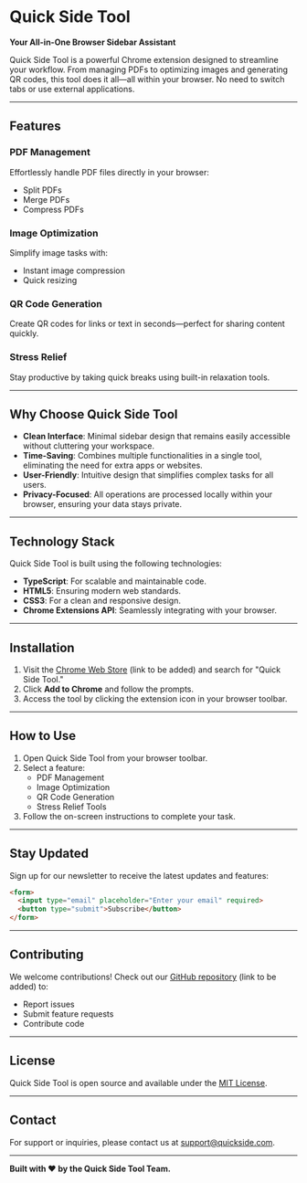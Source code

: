 # Quick Side Tool

**Your All-in-One Browser Sidebar Assistant**

Quick Side Tool is a powerful Chrome extension designed to streamline your workflow. From managing PDFs to optimizing images and generating QR codes, this tool does it all—all within your browser. No need to switch tabs or use external applications.

---

## Features

### PDF Management
Effortlessly handle PDF files directly in your browser:
- Split PDFs
- Merge PDFs
- Compress PDFs

### Image Optimization
Simplify image tasks with:
- Instant image compression
- Quick resizing

### QR Code Generation
Create QR codes for links or text in seconds—perfect for sharing content quickly.

### Stress Relief
Stay productive by taking quick breaks using built-in relaxation tools.

---

## Why Choose Quick Side Tool

- **Clean Interface**: Minimal sidebar design that remains easily accessible without cluttering your workspace.
- **Time-Saving**: Combines multiple functionalities in a single tool, eliminating the need for extra apps or websites.
- **User-Friendly**: Intuitive design that simplifies complex tasks for all users.
- **Privacy-Focused**: All operations are processed locally within your browser, ensuring your data stays private.

---

## Technology Stack

Quick Side Tool is built using the following technologies:
- **TypeScript**: For scalable and maintainable code.
- **HTML5**: Ensuring modern web standards.
- **CSS3**: For a clean and responsive design.
- **Chrome Extensions API**: Seamlessly integrating with your browser.

---

## Installation

1. Visit the [Chrome Web Store](#) (link to be added) and search for "Quick Side Tool."
2. Click **Add to Chrome** and follow the prompts.
3. Access the tool by clicking the extension icon in your browser toolbar.

---

## How to Use

1. Open Quick Side Tool from your browser toolbar.
2. Select a feature:
   - PDF Management
   - Image Optimization
   - QR Code Generation
   - Stress Relief Tools
3. Follow the on-screen instructions to complete your task.

---

## Stay Updated

Sign up for our newsletter to receive the latest updates and features:

```html
<form>
  <input type="email" placeholder="Enter your email" required>
  <button type="submit">Subscribe</button>
</form>
```

---

## Contributing

We welcome contributions! Check out our [GitHub repository](#) (link to be added) to:
- Report issues
- Submit feature requests
- Contribute code

---

## License

Quick Side Tool is open source and available under the [MIT License](LICENSE).

---

## Contact

For support or inquiries, please contact us at [support@quickside.com](mailto:support@quickside.com).

---

**Built with ❤️ by the Quick Side Tool Team.**
